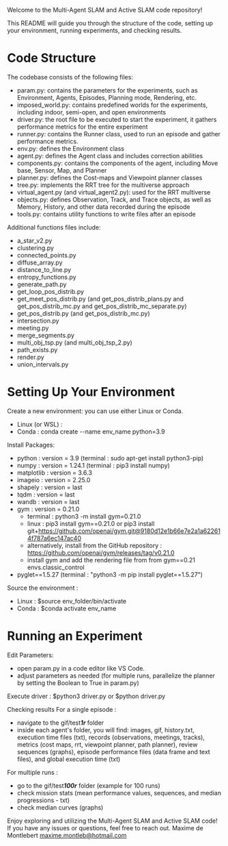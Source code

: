 Welcome to the Multi-Agent SLAM and Active SLAM code repository!

This README will guide you through the structure of the code, setting up your environment, running experiments, and checking results.

# Code Structure
The codebase consists of the following files:
- param.py: contains the parameters for the experiments, such as Environment, Agents, Episodes, Planning mode, Rendering, etc.
- imposed_world.py: contains predefined worlds for the experiments, including indoor, semi-open, and open environments
- driver.py: the root file to be executed to start the experiment, it gathers performance metrics for the entire experiment
- runner.py: contains the Runner class, used to run an episode and gather performance metrics.
- env.py: defines the Environment class
- agent.py: defines the Agent class and includes correction abilities
- components.py: contains the components of the agent, including Move base, Sensor, Map, and Planner
- planner.py: defines the Cost-maps and Viewpoint planner classes
- tree.py: implements the RRT tree for the multiverse approach
- virtual_agent.py (and virtual_agent2.py): used for the RRT multiverse
- objects.py: defines Observation, Track, and Trace objects, as well as Memory, History, and other data recorded during the episode
- tools.py: contains utility functions to write files after an episode

Additional functions files include:
- a_star_v2.py
- clustering.py
- connected_points.py
- diffuse_array.py
- distance_to_line.py
- entropy_functions.py
- generate_path.py
- get_loop_pos_distrib.py
- get_meet_pos_distrib.py (and get_pos_distrib_plans.py and get_pos_distrib_mc.py and get_pos_distrib_mc_separate.py)
- get_pos_distrib.py (and get_pos_distrib_mc.py)
- intersection.py
- meeting.py
- merge_segments.py
- multi_obj_tsp.py (and multi_obj_tsp_2.py)
- path_exists.py
- render.py
- union_intervals.py

# Setting Up Your Environment
Create a new environment: you can use either Linux or Conda.
- Linux (or WSL) :
- Conda : conda create --name env_name python=3.9

Install Packages:
- python : version = 3.9 (terminal : sudo apt-get install python3-pip)
- numpy : version = 1.24.1 (terminal : pip3 install numpy)
- matplotlib : version = 3.6.3
- imageio : version = 2.25.0
- shapely : version = last
- tqdm : version = last
- wandb : version = last
- gym : version = 0.21.0
    - terminal : python3 -m install gym=0.21.0
    - linux : pip3 install gym==0.21.0 or pip3 install git+https://github.com/openai/gym.git@9180d12e1b66e7e2a1a622614f787a6ec147ac40
    - alternatively, install from the GitHub repository : https://github.com/openai/gym/releases/tag/v0.21.0
    - install gym and add the rendering file from from gym==0.21 envs.classic_control
- pyglet==1.5.27 (terminal : "python3 -m pip install pyglet==1.5.27")

Source the environment :
- Linux : $source env_folder/bin/activate
- Conda : $conda activate env_name

# Running an Experiment
Edit Parameters:
- open param.py in a code editor like VS Code.
- adjust parameters as needed (for multiple runs, parallelize the planner by setting the Boolean to True in param.py)

Execute driver : $python3 driver.py or $python driver.py

Checking results
For a single episode :
- navigate to the gif/test***1r*** folder
- inside each agent's folder, you will find: images, gif, history.txt, execution time files (txt), records (observations, meetings, tracks), metrics (cost maps, rrt, viewpoint planner, path planner), review sequences (graphs), episode performance files (data frame and text files), and global execution time (txt)

For multiple runs :
- go to the gif/test***100r*** folder (example for 100 runs)
- check mission stats (mean performance values, sequences, and median progressions - txt)
- check median curves (graphs)

Enjoy exploring and utilizing the Multi-Agent SLAM and Active SLAM code! If you have any issues or questions, feel free to reach out.
Maxime de Montlebert
maxime.montleb@hotmail.com
